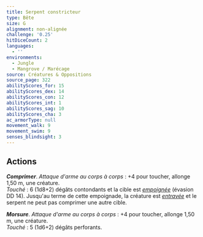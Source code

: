 ```yaml
---
title: Serpent constricteur
type: Bête
size: G
alignment: non-alignée
challenge: '0.25'
hitDiceCount: 2
languages:
  - ''
environments:
  - Jungle
  - Mangrove / Marécage
source: Créatures & Oppositions
source_page: 322
abilityScores_for: 15
abilityScores_dex: 14
abilityScores_con: 12
abilityScores_int: 1
abilityScores_sag: 10
abilityScores_cha: 3
ac_armorType: null
movement_walk: 9
movement_swim: 9
senses_blindsight: 3
---
```

## Actions
_**Comprimer**_. _Attaque d'arme au corps à corps_ : +4 pour toucher, allonge 1,50 m, une créature.  
_Touché_ : 6 (1d8+2) dégâts contondants et la cible est [_empoignée_](/gerer-la-sante-du-personnage/#empoigne) (évasion DD 14). Jusqu'au terme de cette empoignade, la créature est [_entravée_](/gerer-la-sante-du-personnage/#entrave) et le serpent ne peut pas comprimer une autre cible.

_**Morsure**_. _Attaque d'arme au corps à corps_ : +4 pour toucher, allonge 1,50 m, une créature.  
_Touché_ : 5 (1d6+2) dégâts perforants.
